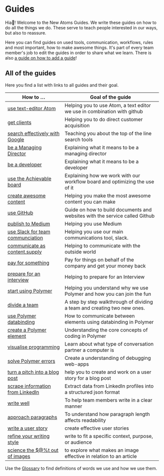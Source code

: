 # Guides

Hia👋! Welcome to the New Atoms Guides. We write these guides on how to do all the things we do. These serve to teach people interested in our ways, but also to reassure.

Here you can find guides on used tools, communication, workflows, rules and most important, how to make awesome things. It's part of every team member's job to edit the guides in order to share what we learn. There is also [a guide on how to add a guide](contributing.md)!

## All of the guides

Here you find a list with links to all guides and their goal.

|How to … |Goal of the guide              |
|--------|-----------------------------|
|[use text-editor Atom](atom-guide)| Helping you to use Atom, a text editor we use in combination with github |
|[get clients](get-clients)| Helping you to do direct customer acquisition |
|[search effectively with Google](google-search-guide)| Teaching you about the top of the line search tools |
|[be a Managing Director](be-a-managing-director) | Explaining what it means to be a managing director |
|[be a developer](how-to-be-a-developer) | Explaining what it means to be a developer |
|[use the Achievable board](board-guide) | Explaining how we work with our workflow board and optimizing the use of it  |
|[create awesome content](board-guide)| Helping you make the most awesome content you can make|
|[use GitHub](github-guide) | Guide on how to build documents and websites with the service called Github |
|[publish to Medium](medium-guide)| Helping you use Medium |
|[use Slack for team communciation](slack-guide) | Helping you use our main communications tool, slack.
|[communicate as content.supply](communication-guide) | Helping to communicate with the outside world
|[pay for something](how-to-pay-for-something) | Pay for things on behalf of the company and get your money back |
|[prepare for an interview](interview-guide) | Helping to prepare for an Interview |
|[start using Polymer](start-using-polymer)| Helping you understand why we use Polymer and how you can join the fun |
|[divide a team](divide-a-team)| A step by step walkthrough of dividing a team and creating two new ones. |
|[use Polymer databinding](databinding) | How to communicate between elements using databinding in Polymer |
|[create a Polymer element](creating-elements) | Understanding the core concepts of coding in Polymer |
|[visualise programming](visualise-programming-guide) | Learn about what type of conversation partner a computer is |
|[solve Polymer errors](fixing-errors) | Create a understanding of debugging web-apps |
|[turn a pitch into a blog post](turn-a-pitch-into-a-publishable-blog-post)| help you to create and work on a user story for a blog post |
|[scrape information from LinkedIn](web-scraping) | Extract data from LinkedIn profiles into a structured json format |
|[write well](writing-guide) | To help team members write in a clear manner |
|[approach paragraphs](paragraph-guide)| To understand how paragraph length affects readability |
|[write a user story](user-story-guide)| create effective user stories |
|[refine your writing style](style-guide)| write to fit a specific context, purpose, or audience  |
|[science the $@%t out of images](effective-image-guide)| to explore what makes an image effective in relation to an article  |

Use the [Glossary](glossary) to find definitions of words we use and how we use them.

